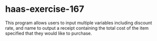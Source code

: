 # haas-exercise-167
This program allows users to input multiple variables including discount rate, and name to output a receipt containing the total cost of the item specified that they would like to purchase.
